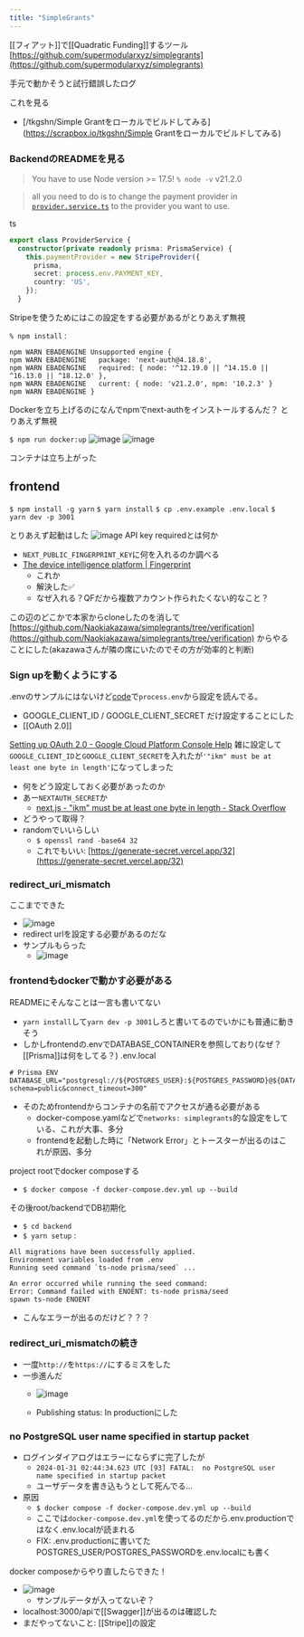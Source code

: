 ```yaml
---
title: "SimpleGrants"
---
```


[[フィアット]]で[[Quadratic Funding]]するツール
[https://github.com/supermodularxyz/simplegrants](https://github.com/supermodularxyz/simplegrants)




手元で動かそうと試行錯誤したログ

これを見る
- [/tkgshn/Simple Grantをローカルでビルドしてみる](https://scrapbox.io/tkgshn/Simple Grantをローカルでビルドしてみる)

### BackendのREADMEを見る
> You have to use Node version >= 17.5!
`% node -v`
> v21.2.0


> all you need to do is to change the payment provider in [`provider.service.ts`](./src/provider/provider.service.ts#L15) to the provider you want to use.

ts

```typescript
export class ProviderService {
  constructor(private readonly prisma: PrismaService) {
    this.paymentProvider = new StripeProvider({
      prisma,
      secret: process.env.PAYMENT_KEY,
      country: 'US',
    });
  }
```

Stripeを使うためにはこの設定をする必要があるがとりあえず無視


`% npm install`
:

```
npm WARN EBADENGINE Unsupported engine {
npm WARN EBADENGINE   package: 'next-auth@4.18.8',
npm WARN EBADENGINE   required: { node: '^12.19.0 || ^14.15.0 || ^16.13.0 || ^18.12.0' },
npm WARN EBADENGINE   current: { node: 'v21.2.0', npm: '10.2.3' }
npm WARN EBADENGINE }
```

Dockerを立ち上げるのになんでnpmでnext-authをインストールするんだ？
とりあえず無視


`$ npm run docker:up`
![image](https://gyazo.com/1712cf6178e7bcb3c8015bd663cafb61/thumb/1000)
![image](https://gyazo.com/718e59e326adc25aedcb928a8805dd84/thumb/1000)

コンテナは立ち上がった


## frontend
`$ npm install -g yarn`
`$ yarn install`
`$ cp .env.example .env.local`
`$ yarn dev -p 3001`

とりあえず起動はした
![image](https://gyazo.com/3c1a537de9e0536dc658aa1ea40b614f/thumb/1000)
API key requiredとは何か
- `NEXT_PUBLIC_FINGERPRINT_KEY`に何を入れるのか調べる
- [The device intelligence platform | Fingerprint](https://fingerprint.com/)
    - これか
    - 解決した✅
    - なぜ入れる？QFだから複数アカウント作られたくない的なこと？

この辺のどこかで本家からcloneしたのを消して
[https://github.com/Naokiakazawa/simplegrants/tree/verification](https://github.com/Naokiakazawa/simplegrants/tree/verification)
からやることにした(akazawaさんが隣の席にいたのでその方が効率的と判断)

### Sign upを動くようにする
.envのサンプルにはないけど[code](https://github.com/supermodularxyz/simplegrants/blob/main/frontend/pages/api/auth/%5B...nextauth%5D.ts)で`process.env`から設定を読んでる。
- GOOGLE_CLIENT_ID / GOOGLE_CLIENT_SECRET だけ設定することにした
- [[OAuth 2.0]]

[Setting up OAuth 2.0 - Google Cloud Platform Console Help](https://support.google.com/cloud/answer/6158849?hl=en)
雑に設定して`GOOGLE_CLIENT_ID`と`GOOGLE_CLIENT_SECRET`を入れたが`'"ikm" must be at least one byte in length'`になってしまった
- 何をどう設定しておく必要があったのか
- あー`NEXTAUTH_SECRET`か
    - [next.js - "ikm" must be at least one byte in length - Stack Overflow](https://stackoverflow.com/questions/72518497/ikm-must-be-at-least-one-byte-in-length)
- どうやって取得？
- randomでいいらしい
    - `$ openssl rand -base64 32`
    - これでもいい: [https://generate-secret.vercel.app/32](https://generate-secret.vercel.app/32)

### redirect_uri_mismatch
ここまでできた
- ![image](https://gyazo.com/924e55f3366ad5eeaaf2f4a79d1251af/thumb/1000)
- redirect urlを設定する必要があるのだな
- サンプルもらった
    - ![image](https://gyazo.com/32e64cd5009613f4139f37260c5e9cc0/thumb/1000)

### frontendもdockerで動かす必要がある
READMEにそんなことは一言も書いてない
- `yarn install`して`yarn dev -p 3001`しろと書いてるのでいかにも普通に動きそう
- しかしfrontendの.envでDATABASE_CONTAINERを参照しており(なぜ？[[Prisma]]は何をしてる？)
.env.local

```
# Prisma ENV
DATABASE_URL="postgresql://${POSTGRES_USER}:${POSTGRES_PASSWORD}@${DATABASE_CONTAINER}:5432/${POSTGRES_USER}?schema=public&connect_timeout=300"
```

- そのためfrontendからコンテナの名前でアクセスが通る必要がある
    - docker-compose.yamlなどで`networks: simplegrants`的な設定をしている、これが大事、多分
    - frontendを起動した時に「Network Error」とトースターが出るのはこれが原因、多分

project rootでdocker composeする
- `$ docker compose -f docker-compose.dev.yml up --build`

その後root/backendでDB初期化
- `$ cd backend`
- `$ yarn setup`
:

```
All migrations have been successfully applied.
Environment variables loaded from .env
Running seed command `ts-node prisma/seed` ...

An error occurred while running the seed command:
Error: Command failed with ENOENT: ts-node prisma/seed
spawn ts-node ENOENT
```

- こんなエラーが出るのだけど？？？

### redirect_uri_mismatchの続き
- 一度`http://`を`https://`にするミスをした
- 一歩進んだ
    - ![image](https://gyazo.com/b19792cb28d5c9e35b3f88dd697b89eb/thumb/1000)

    - Publishing status: In productionにした

### no PostgreSQL user name specified in startup packet
- ログインダイアログはエラーにならずに完了したが
    - `2024-01-31 02:44:34.623 UTC [93] FATAL:  no PostgreSQL user name specified in startup packet`
    - ユーザデータを書き込もうとして死んでる...
- 原因
    - `$ docker compose -f docker-compose.dev.yml up --build`
    - ここでは`docker-compose.dev.yml`を使ってるのだから.env.productionではなく.env.localが読まれる
    - FIX: .env.productionに書いてたPOSTGRES_USER/POSTGRES_PASSWORDを.env.localにも書く


docker composeからやり直したらできた！
- ![image](https://gyazo.com/3f920c6bf0f66c440a564cfa0fe63fd3/thumb/1000)
    - サンプルデータが入ってないぞ？
- localhost:3000/apiで[[Swagger]]が出るのは確認した
- まだやってないこと: [[Stripe]]の設定
